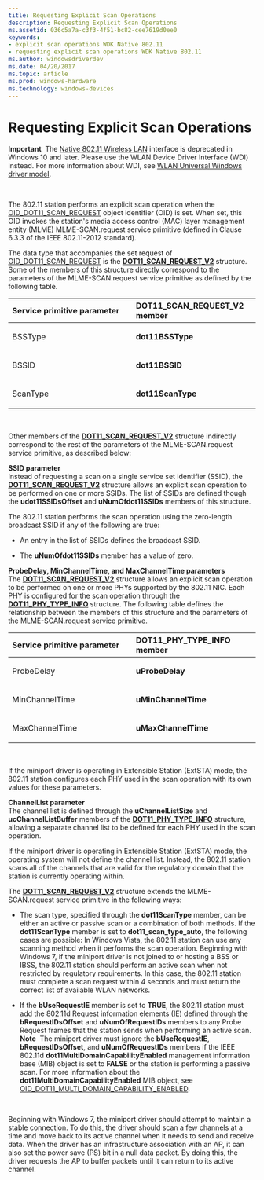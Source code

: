 ```yaml
---
title: Requesting Explicit Scan Operations
description: Requesting Explicit Scan Operations
ms.assetid: 036c5a7a-c3f3-4f51-bc82-cee7619d0ee0
keywords:
- explicit scan operations WDK Native 802.11
- requesting explicit scan operations WDK Native 802.11
ms.author: windowsdriverdev
ms.date: 04/20/2017
ms.topic: article
ms.prod: windows-hardware
ms.technology: windows-devices
---
```


# Requesting Explicit Scan Operations


**Important**  The [Native 802.11 Wireless LAN](native-802-11-wireless-lan4.md) interface is deprecated in Windows 10 and later. Please use the WLAN Device Driver Interface (WDI) instead. For more information about WDI, see [WLAN Universal Windows driver model](wifi-universal-driver-model.md).

 

The 802.11 station performs an explicit scan operation when the [OID\_DOT11\_SCAN\_REQUEST](https://msdn.microsoft.com/library/windows/hardware/ff569413) object identifier (OID) is set. When set, this OID invokes the station's media access control (MAC) layer management entity (MLME) MLME-SCAN.request service primitive (defined in Clause 6.3.3 of the IEEE 802.11-2012 standard).

The data type that accompanies the set request of [OID\_DOT11\_SCAN\_REQUEST](https://msdn.microsoft.com/library/windows/hardware/ff569413) is the [**DOT11\_SCAN\_REQUEST\_V2**](https://msdn.microsoft.com/library/windows/hardware/ff548767) structure. Some of the members of this structure directly correspond to the parameters of the MLME-SCAN.request service primitive as defined by the following table.

<table>
<colgroup>
<col width="50%" />
<col width="50%" />
</colgroup>
<thead>
<tr class="header">
<th align="left">Service primitive parameter</th>
<th align="left">DOT11_SCAN_REQUEST_V2 member</th>
</tr>
</thead>
<tbody>
<tr class="odd">
<td align="left"><p>BSSType</p></td>
<td align="left"><p><strong>dot11BSSType</strong></p></td>
</tr>
<tr class="even">
<td align="left"><p>BSSID</p></td>
<td align="left"><p><strong>dot11BSSID</strong></p></td>
</tr>
<tr class="odd">
<td align="left"><p>ScanType</p></td>
<td align="left"><p><strong>dot11ScanType</strong></p></td>
</tr>
</tbody>
</table>

 

Other members of the [**DOT11\_SCAN\_REQUEST\_V2**](https://msdn.microsoft.com/library/windows/hardware/ff548767) structure indirectly correspond to the rest of the parameters of the MLME-SCAN.request service primitive, as described below:

<a href="" id="ssid-parameter------"></a>**SSID parameter**   
Instead of requesting a scan on a single service set identifier (SSID), the [**DOT11\_SCAN\_REQUEST\_V2**](https://msdn.microsoft.com/library/windows/hardware/ff548767) structure allows an explicit scan operation to be performed on one or more SSIDs. The list of SSIDs are defined though the **udot11SSIDsOffset** and **uNumOfdot11SSIDs** members of this structure.

The 802.11 station performs the scan operation using the zero-length broadcast SSID if any of the following are true:

-   An entry in the list of SSIDs defines the broadcast SSID.

-   The **uNumOfdot11SSIDs** member has a value of zero.

<a href="" id="probedelay--minchanneltime--and-maxchanneltime-parameters------"></a>**ProbeDelay, MinChannelTime, and MaxChannelTime parameters**   
The [**DOT11\_SCAN\_REQUEST\_V2**](https://msdn.microsoft.com/library/windows/hardware/ff548767) structure allows an explicit scan operation to be performed on one or more PHYs supported by the 802.11 NIC. Each PHY is configured for the scan operation through the [**DOT11\_PHY\_TYPE\_INFO**](https://msdn.microsoft.com/library/windows/hardware/ff548745) structure. The following table defines the relationship between the members of this structure and the parameters of the MLME-SCAN.request service primitive.

<table>
<colgroup>
<col width="50%" />
<col width="50%" />
</colgroup>
<thead>
<tr class="header">
<th align="left">Service primitive parameter</th>
<th align="left">DOT11_PHY_TYPE_INFO member</th>
</tr>
</thead>
<tbody>
<tr class="odd">
<td align="left"><p>ProbeDelay</p></td>
<td align="left"><p><strong>uProbeDelay</strong></p></td>
</tr>
<tr class="even">
<td align="left"><p>MinChannelTime</p></td>
<td align="left"><p><strong>uMinChannelTime</strong></p></td>
</tr>
<tr class="odd">
<td align="left"><p>MaxChannelTime</p></td>
<td align="left"><p><strong>uMaxChannelTime</strong></p></td>
</tr>
</tbody>
</table>

 

If the miniport driver is operating in Extensible Station (ExtSTA) mode, the 802.11 station configures each PHY used in the scan operation with its own values for these parameters.

<a href="" id="channellist-parameter------"></a>**ChannelList parameter**   
The channel list is defined through the **uChannelListSize** and **ucChannelListBuffer** members of the [**DOT11\_PHY\_TYPE\_INFO**](https://msdn.microsoft.com/library/windows/hardware/ff548745) structure, allowing a separate channel list to be defined for each PHY used in the scan operation.

If the miniport driver is operating in Extensible Station (ExtSTA) mode, the operating system will not define the channel list. Instead, the 802.11 station scans all of the channels that are valid for the regulatory domain that the station is currently operating within.

The [**DOT11\_SCAN\_REQUEST\_V2**](https://msdn.microsoft.com/library/windows/hardware/ff548767) structure extends the MLME-SCAN.request service primitive in the following ways:

-   The scan type, specified through the **dot11ScanType** member, can be either an active or passive scan or a combination of both methods.
    If the **dot11ScanType** member is set to **dot11\_scan\_type\_auto**, the following cases are possible:
    In Windows Vista, the 802.11 station can use any scanning method when it performs the scan operation.
    Beginning with Windows 7, if the miniport driver is not joined to or hosting a BSS or IBSS, the 802.11 station should perform an active scan when not restricted by regulatory requirements. In this case, the 802.11 station must complete a scan request within 4 seconds and must return the correct list of available WLAN networks.
-   If the **bUseRequestIE** member is set to **TRUE**, the 802.11 station must add the 802.11d Request information elements (IE) defined through the **bRequestIDsOffset** and **uNumOfRequestIDs** members to any Probe Request frames that the station sends when performing an active scan.
    **Note**  The miniport driver must ignore the **bUseRequestIE**, **bRequestIDsOffset**, and **uNumOfRequestIDs** members if the IEEE 802.11d **dot11MultiDomainCapabilityEnabled** management information base (MIB) object is set to **FALSE** or the station is performing a passive scan. For more information about the **dot11MultiDomainCapabilityEnabled** MIB object, see [OID\_DOT11\_MULTI\_DOMAIN\_CAPABILITY\_ENABLED](https://msdn.microsoft.com/library/windows/hardware/ff569390).

     

Beginning with Windows 7, the miniport driver should attempt to maintain a stable connection. To do this, the driver should scan a few channels at a time and move back to its active channel when it needs to send and receive data. When the driver has an infrastructure association with an AP, it can also set the power save (PS) bit in a null data packet. By doing this, the driver requests the AP to buffer packets until it can return to its active channel.

 

 






